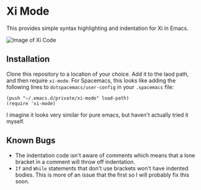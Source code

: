 # Xi Mode
This provides simple syntax highlighting and indentation for Xi in Emacs.

![Image of Xi Code](https://raw.githubusercontent.com/sgpthomas/xi-mode/master/pics/xi-mode.png)

## Installation
Clone this repository to a location of your choice. Add it to the laod path, and then require `xi-mode`. 
For Spacemacs, this looks like adding the following lines to `dotspacemacs/user-config` in your `.spacemacs` file:
```elisp
(push "~/.emacs.d/private/xi-mode" load-path)
(require 'xi-mode)
```
I imagine it looks very similar for pure emacs, but haven't actually tried it myself.

## Known Bugs
 - The indentation code isn't aware of comments which means that a lone bracket in a comment will throw off indentation.
 - `If` and `While` statements that don't use brackets won't have indented bodies. This is more of an issue that the first so I will probably fix this soon.
